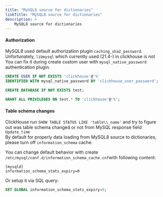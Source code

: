 ```yaml
---
title: "MySQL8 source for dictionaries"
linkTitle: "MySQL8 source for dictionaries"
description: >
    MySQL8 source for dictionaries
---
```


#### Authorization

MySQL8 used default authorization plugin `caching_sha2_password`. Unfortunately, `libmysql` which currently used \(21.4-\) in clickhouse is not   
You can fix it during create custom user with `mysql_native_password` authentication plugin.

```sql
CREATE USER IF NOT EXISTS 'clickhouse'@'%' 
IDENTIFIED WITH mysql_native_password BY 'clickhouse_user_password';

CREATE DATABASE IF NOT EXISTS test;

GRANT ALL PRIVILEGES ON test.* TO 'clickhouse'@'%';
```

#### Table schema changes

ClickHouse run `SHOW TABLE STATUS LIKE 'table\\_name'` and try to figure out was table schema changed or not from MySQL response field `Update_time`  
By default for properly data loading from MySQL8 source to dictionaries, please turn off `information_schema` cache.  
  
You can change default behavior with create `/etc/mysql/conf.d/information_schema_cache.cnf`with following content:

```text
[mysqld]
information_schema_stats_expiry=0
```

Or setup it via SQL query:

```sql
SET GLOBAL information_schema_stats_expiry=0;
```

